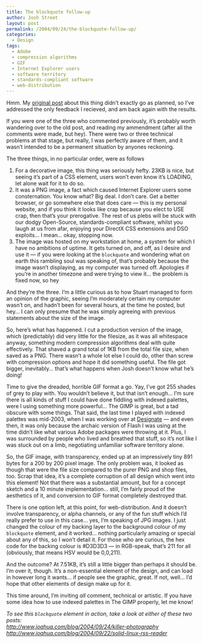 ```yaml
---
title: The blockquote follow-up
author: Josh Street
layout: post
permalink: /2004/09/24/the-blockquote-follow-up/
categories:
  - Design
tags:
  - Adobe
  - compression algorithms
  - GIF
  - Internet Explorer users
  - software territory
  - standards-compliant software
  - web-distribution
---
```

Hmm. My [original post][1] about this thing didn&#8217;t exactly go as planned, so I&#8217;ve addressed the only feedback I recieved, and am back again with the results.<!--more-->

If you were one of the three who commented previously, it&#8217;s probably worth wandering over to the old post, and reading my ammendment (after all the comments were made, but hey). There were two or three technical problems at that stage, but really, I was perfectly aware of them, and it wasn&#8217;t intended to be a permanent situation by anyones reckoning.

The three things, in no particular order, were as follows

1.  For a decorative image, this thing was seriously hefty. 23KB is nice, but seeing it&#8217;s part of a CSS element, users won&#8217;t even know it&#8217;s LOADING, let alone wait for it to do so.
2.  It was a PNG image, a fact which caused Internet Explorer users some consternation. You know what? Big deal. I don&#8217;t care. Get a better browser, or go somewhere else that does care &#8212; this is my personal website, and if you think it looks like crap because you elect to USE crap, then that&#8217;s your prerogative. The rest of us plebs will be stuck with our dodgy Open-Source, standards-compliant software, whilst you laugh at us from afar, enjoying your DirectX CSS extensions and DSO exploits&#8230; I mean&#8230; okay, stopping now.
3.  The image was hosted on my workstation at home, a system for which I have no ambitions of uptime. It gets turned on, and off, as I desire and use it &#8212; if you were looking at the `blockquote` and wondering what on earth this rambling soul was speaking of, that&#8217;s probably because the image wasn&#8217;t displaying, as my computer was turned off. Apologies if you&#8217;re in another timezone and were trying to view it&#8230; the problem is fixed now, so hey

And they&#8217;re the three. I&#8217;m a little curious as to how Stuart managed to form an opinion of the graphic, seeing I&#8217;m moderately certain my computer wasn&#8217;t on, and hadn&#8217;t been for several hours, at the time he posted, but hey&#8230; I can only presume that he was simply agreeing with previous statements about the size of the image.

So, here&#8217;s what has happened. I cut a production version of the image, which (predictably) did very little for the filesize, as it was all whitespace anyway, something modern compression algorithms deal with quite effectively. That shaved a grand total of 1KB from the total file size, when saved as a PNG. There wasn&#8217;t a whole lot else I could do, other than screw with compression options and hope it did something useful. The file got bigger, inevitably&#8230; that&#8217;s what happens when Josh doesn&#8217;t know what he&#8217;s doing!

Time to give the dreaded, horrible GIF format a go. Yay, I&#8217;ve got 255 shades of grey to play with. You wouldn&#8217;t believe it, but that isn&#8217;t enough&#8230; I&#8217;m sure there is all kinds of stuff I could have done fiddling with indexed palettes, were I using something more powerful&#8230; The GIMP is great, but a tad obscure with some things. That said, the last time I played with indexed palettes was mid-2003, when I was working over at [Designate][2] &#8212; and even then, it was only because the archaic version of Flash I was using at the time didn&#8217;t like what various Adobe packages were throwing at it. Plus, I was surrounded by people who lived and breathed that stuff, so it&#8217;s not like I was stuck out on a limb, negotiating unfamiliar software territory alone.

So, the GIF image, with transparency, ended up at an impressively tiny 891 bytes for a 200 by 200 pixel image. The only problem was, it looked as though that were the file size compared to the purer PNG and shop files, too. Scrap that idea, it&#8217;s a complete corruption of all design which went into this element! Not that there was a substantial amount, but for a concept sketch and a 10 minute implementation&#8230; still, I&#8217;m fairly proud of the aesthetics of it, and conversion to GIF format completely destroyed that.

There is one option left, at this point, for web-distribution. And it doesn&#8217;t involve transparency, or alpha channels, or any of the fun stuff which I&#8217;d really prefer to use in this case&#8230; yes, I&#8217;m speaking of JPG images. I just changed the colour of my backing layer to the background colour of my `blockquote` element, and it worked&#8230; nothing particularly amazing or special about any of this, so I won&#8217;t detail it. For those who are curious, the hex code for the backing colour is #D3D3D3 &#8212; in RGB-speak, that&#8217;s 211 for all (obviously, that means HSV would be 0,0,211).

And the outcome? At 7.51KB, it&#8217;s still a little bigger than perhaps it should be. I&#8217;m over it, though. It&#8217;s a non-essential element of the design, and can load in however long it wants&#8230; if people see the graphic, great. If not, well&#8230; I&#8217;d hope that other elements of design make up for it.

This time around, I&#8217;m inviting *all* comment, technical or artistic. If you have some idea how to use indexed palettes in The GIMP properly, let me know!

*To see this `blockquote` element in action, take a look at either of these two posts:  
<http://www.joahua.com/blog/2004/09/24/killer-photography>  
<http://www.joahua.com/blog/2004/09/22/solid-linux-rss-reader>*

 [1]: http://www.joahua.com/blog/2004/09/22/new-blockquote-graphics
 [2]: http://www.designate.com.au/